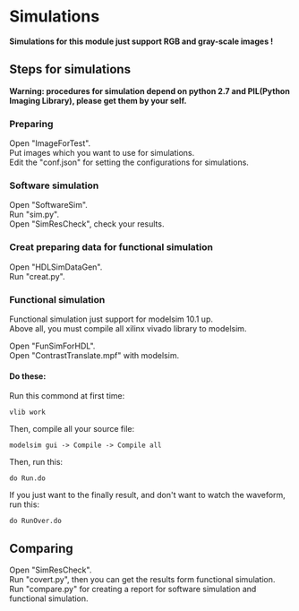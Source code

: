 # Simulations
**Simulations for this module just support RGB and gray-scale images !**  

## Steps for simulations
**Warning: procedures for simulation depend on python 2.7 and PIL(Python Imaging Library), please get them by your self.**  

### Preparing
Open "ImageForTest".  
Put images which you want to use for simulations.  
Edit the "conf.json" for setting the configurations for simulations.  

### Software simulation
Open "SoftwareSim".  
Run "sim.py".  
Open "SimResCheck", check your results.  

### Creat preparing data for functional simulation
Open "HDLSimDataGen".  
Run "creat.py".  

### Functional simulation
Functional simulation just support for modelsim 10.1 up.   
Above all, you must compile all xilinx vivado library to modelsim.  

Open "FunSimForHDL".  
Open "ContrastTranslate.mpf" with modelsim.  

#### Do these:

Run this commond at first time:

    vlib work  

Then, compile all your source file:  

    modelsim gui -> Compile -> Compile all  

Then, run this:

    do Run.do

If you just want to the finally result, and don't want to watch the waveform, run this:  

    do RunOver.do

## Comparing
Open "SimResCheck".  
Run "covert.py", then you can get the results form functional simulation.  
Run "compare.py" for creating a report for software simulation and functional simulation.  

